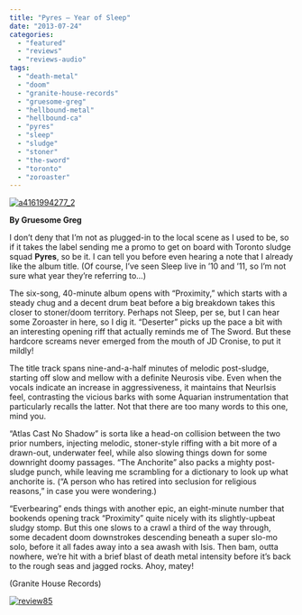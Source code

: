 ```yaml
---
title: "Pyres – Year of Sleep"
date: "2013-07-24"
categories: 
  - "featured"
  - "reviews"
  - "reviews-audio"
tags: 
  - "death-metal"
  - "doom"
  - "granite-house-records"
  - "gruesome-greg"
  - "hellbound-metal"
  - "hellbound-ca"
  - "pyres"
  - "sleep"
  - "sludge"
  - "stoner"
  - "the-sword"
  - "toronto"
  - "zoroaster"
---
```


[![a4161994277_2](http://www.hellbound.ca/wp-content/uploads/2013/07/a4161994277_2.jpg)](http://www.hellbound.ca/wp-content/uploads/2013/07/a4161994277_2.jpg)

**By Gruesome Greg**

I don’t deny that I’m not as plugged-in to the local scene as I used to be, so if it takes the label sending me a promo to get on board with Toronto sludge squad **Pyres**, so be it. I can tell you before even hearing a note that I already like the album title. (Of course, I’ve seen Sleep live in ’10 and ’11, so I’m not sure what year they’re referring to…)

The six-song, 40-minute album opens with “Proximity,” which starts with a steady chug and a decent drum beat before a big breakdown takes this closer to stoner/doom territory. Perhaps not Sleep, per se, but I can hear some Zoroaster in here, so I dig it. “Deserter” picks up the pace a bit with an interesting opening riff that actually reminds me of The Sword. But these hardcore screams never emerged from the mouth of JD Cronise, to put it mildly!

The title track spans nine-and-a-half minutes of melodic post-sludge, starting off slow and mellow with a definite Neurosis vibe. Even when the vocals indicate an increase in aggressiveness, it maintains that NeurIsis feel, contrasting the vicious barks with some Aquarian instrumentation that particularly recalls the latter. Not that there are too many words to this one, mind you.

“Atlas Cast No Shadow” is sorta like a head-on collision between the two prior numbers, injecting melodic, stoner-style riffing with a bit more of a drawn-out, underwater feel, while also slowing things down for some downright doomy passages. “The Anchorite” also packs a mighty post-sludge punch, while leaving me scrambling for a dictionary to look up what anchorite is. (“A person who has retired into seclusion for religious reasons,” in case you were wondering.)

“Everbearing” ends things with another epic, an eight-minute number that bookends opening track “Proximity” quite nicely with its slightly-upbeat sludgy stomp. But this one slows to a crawl a third of the way through, some decadent doom downstrokes descending beneath a super slo-mo solo, before it all fades away into a sea awash with Isis. Then bam, outta nowhere, we’re hit with a brief blast of death metal intensity before it’s back to the rough seas and jagged rocks. Ahoy, matey!

(Granite House Records)

[![review85](http://www.hellbound.ca/wp-content/uploads/2009/08/review85.png)](http://www.hellbound.ca/wp-content/uploads/2009/08/review85.png)
